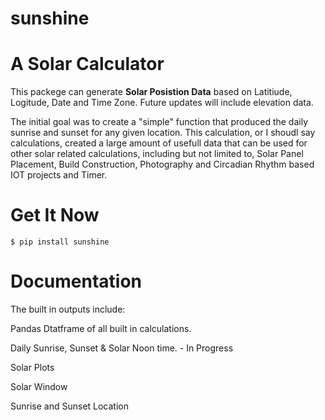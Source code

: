 # sunshine

A Solar Calculator
==========

This packege can generate **Solar Posistion Data** based on Latitiude, Logitude, Date and Time Zone.  Future updates will include elevation data.  

The initial goal was to create a "simple" function that produced the daily sunrise and sunset for any given location. This calculation, or I shoudl say calculations, created a large amount of usefull data that can be used for other solar related calculations, including but not limited to, Solar Panel Placement, Build Construction, Photography and Circadian Rhythm based IOT projects and Timer. 

Get It Now
==========

    $ pip install sunshine


Documentation
=============

The built in outputs include:

Pandas Dtatframe of all built in calculations. 

Daily Sunrise, Sunset & Solar Noon time. - In Progress

Solar Plots

Solar Window

Sunrise and Sunset Location

